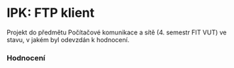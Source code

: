 IPK: FTP klient
====================================
Projekt do předmětu Počítačové komunikace a sítě (4. semestr FIT VUT) ve stavu, v jakém byl odevzdán k hodnocení.

### Hodnocení

